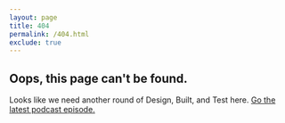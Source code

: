 ```yaml
---
layout: page
title: 404
permalink: /404.html
exclude: true
---
```


## Oops, this page can't be found. 

Looks like we need another round of Design, Built, and Test here. <a href="{{ site.baseurl }}/" title="Go to the home screen for the latest episode">Go the latest podcast episode.</a>
